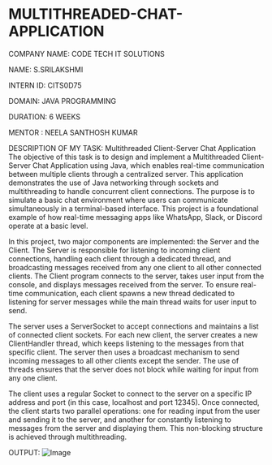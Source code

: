 # MULTITHREADED-CHAT-APPLICATION
COMPANY NAME: CODE TECH IT SOLUTIONS

NAME: S.SRILAKSHMI

INTERN ID: CITS0D75

DOMAIN: JAVA PROGRAMMING

DURATION: 6 WEEKS

MENTOR : NEELA SANTHOSH KUMAR

DESCRIPTION OF MY TASK: Multithreaded Client-Server Chat Application
The objective of this task is to design and implement a Multithreaded Client-Server Chat Application using Java, which enables real-time communication between multiple clients through a centralized server. This application demonstrates the use of Java networking through sockets and multithreading to handle concurrent client connections. The purpose is to simulate a basic chat environment where users can communicate simultaneously in a terminal-based interface. This project is a foundational example of how real-time messaging apps like WhatsApp, Slack, or Discord operate at a basic level.

In this project, two major components are implemented: the Server and the Client. The Server is responsible for listening to incoming client connections, handling each client through a dedicated thread, and broadcasting messages received from any one client to all other connected clients. The Client program connects to the server, takes user input from the console, and displays messages received from the server. To ensure real-time communication, each client spawns a new thread dedicated to listening for server messages while the main thread waits for user input to send.

The server uses a ServerSocket to accept connections and maintains a list of connected client sockets. For each new client, the server creates a new ClientHandler thread, which keeps listening to the messages from that specific client. The server then uses a broadcast mechanism to send incoming messages to all other clients except the sender. The use of threads ensures that the server does not block while waiting for input from any one client.

The client uses a regular Socket to connect to the server on a specific IP address and port (in this case, localhost and port 12345). Once connected, the client starts two parallel operations: one for reading input from the user and sending it to the server, and another for constantly listening to messages from the server and displaying them. This non-blocking structure is achieved through multithreading.

OUTPUT:
![Image](https://github.com/user-attachments/assets/544354f8-cbe0-49d4-aaed-d9e5149f8c4e)
